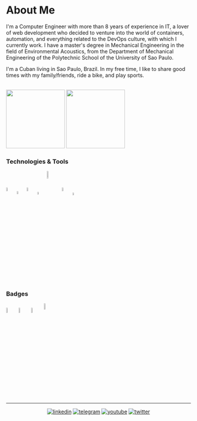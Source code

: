 # About Me

I'm a Computer Engineer with more than 8 years of experience in IT, a lover of web development who decided to venture into the world of containers, automation, and everything related to the DevOps culture, with which I currently work. I have a master's degree in Mechanical Engineering in the field of Environmental Acoustics, from the Department of Mechanical Engineering of the Polytechnic School of the University of Sao Paulo.

I'm a Cuban living in Sao Paulo, Brazil. In my free time, I like to share good times with my family/friends, ride a bike, and play sports.

<br/>

<div>
  <img height="160em" src="https://github-readme-stats.vercel.app/api/top-langs/?username=adejonghm&layout=compact&border_radius=10&theme=onedark">
  <img height="160em" src="https://github-readme-stats.vercel.app/api?username=adejonghm&show_icons=true&count_private=true&include_all_commits=true&custom_title=Github%20Status&hide=issues&border_radius=10&theme=onedark"/>
</div>

### Technologies & Tools

<div style="display: inline_block">
  <img align="center" alt="linux" width="5%" src="https://objectstorage.us-ashburn-1.oraclecloud.com/n/idmicnmt3iu9/b/github-bucket-20220417-0231/o/os-linux.png">
  <img align="center" alt="python" width="4.5%" src="https://objectstorage.us-ashburn-1.oraclecloud.com/n/idmicnmt3iu9/b/github-bucket-20220417-0231/o/lang-python.png">
  <img align="center" alt="jupyter" width="5%" src="https://objectstorage.us-ashburn-1.oraclecloud.com/n/idmicnmt3iu9/b/github-bucket-20220417-0231/o/soft-jupyter.png">
  <img align="center" alt="git" width="4.4%" src="https://objectstorage.us-ashburn-1.oraclecloud.com/n/idmicnmt3iu9/b/github-bucket-20220417-0231/o/soft-git.png">
  <img align="center" alt="docker" width="7.3%" src="https://objectstorage.us-ashburn-1.oraclecloud.com/n/idmicnmt3iu9/b/github-bucket-20220417-0231/o/soft-docker.png">
  <img align="center" alt="kubernetes" width="5%" src="https://objectstorage.us-ashburn-1.oraclecloud.com/n/idmicnmt3iu9/b/github-bucket-20220417-0231/o/soft-kubernetes.png">
  <img align="center" alt="azure" width="4.3%" src="https://objectstorage.us-ashburn-1.oraclecloud.com/n/idmicnmt3iu9/b/github-bucket-20220417-0231/o/platf-azure.png">
</div>

<br/>

### Badges

<div style="display: inline_block">
  <img align="center" alt="azure-fundamentals" width="6%" src="https://objectstorage.us-ashburn-1.oraclecloud.com/n/idmicnmt3iu9/b/github-bucket-20220417-0231/o/badge-azure-az900.png">
  <img align="center" alt="oci-fundamentals" width="6%" src="https://objectstorage.us-ashburn-1.oraclecloud.com/n/idmicnmt3iu9/b/github-bucket-20220417-0231/o/badge-oci-fundamentals.png">
  <img align="center" alt="gitlab-associate" width="6%" src="https://objectstorage.us-ashburn-1.oraclecloud.com/n/idmicnmt3iu9/b/github-bucket-20220417-0231/o/badge-gitlab-associate.png">
  <img align="center" alt="linuxtips-docker" width="6.6%" src="https://objectstorage.us-ashburn-1.oraclecloud.com/n/idmicnmt3iu9/b/github-bucket-20220417-0231/o/badge-linuxtips-docker.png">
</div>

---

<div align="center">

  [![linkedin](https://img.shields.io/badge/-LinkedIn-%230077B5?style=for-the-badge&logo=linkedin&logoColor=white)](https://www.linkedin.com/in/adejonghm)
  [![telegram](https://img.shields.io/badge/Telegram-2CA5E0?style=for-the-badge&logo=telegram&logoColor=white)](https://t.me/adejonghm)
  [![youtube](https://img.shields.io/badge/YouTube-FF0000?style=for-the-badge&logo=youtube&logoColor=white)](https://www.youtube.com/channel/UCgoPSCfoyiSlsdWMMxfq43Q)
  [![twitter](https://img.shields.io/badge/Twitter-1DA1F2?style=for-the-badge&logo=twitter&logoColor=white)](https://twitter.com/adejonghm)

</div>
